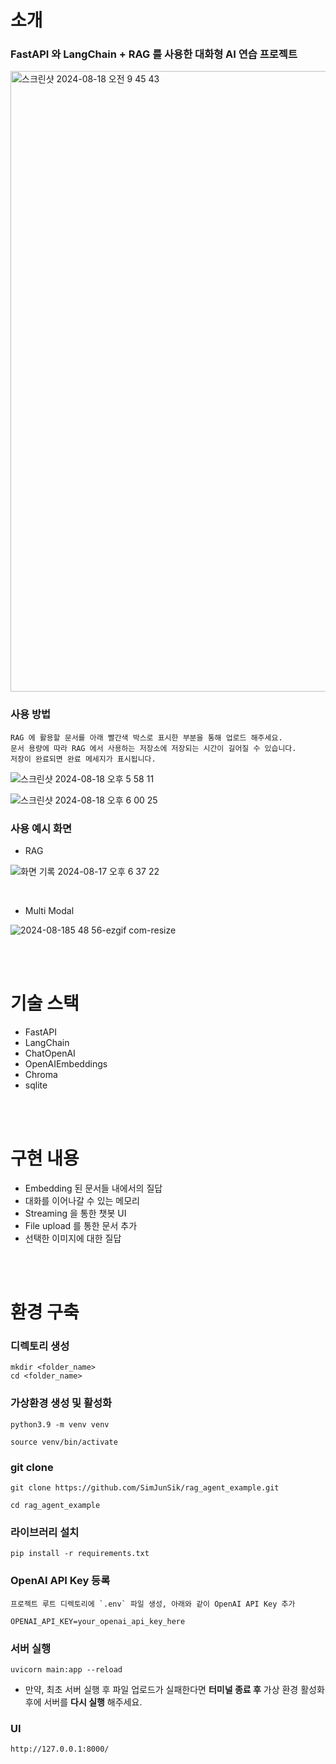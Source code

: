 # 소개
### FastAPI 와 LangChain + RAG 를 사용한 대화형 AI 연습 프로젝트

<img width="993" alt="스크린샷 2024-08-18 오전 9 45 43" src="https://github.com/user-attachments/assets/b9ec7c7e-4862-480c-bdba-3d526c1eb48d">

### 사용 방법
```
RAG 에 활용할 문서를 아래 빨간색 박스로 표시한 부분을 통해 업로드 해주세요.
문서 용량에 따라 RAG 에서 사용하는 저장소에 저장되는 시간이 길어질 수 있습니다.
저장이 완료되면 완료 메세지가 표시됩니다.
```
![스크린샷 2024-08-18 오후 5 58 11](https://github.com/user-attachments/assets/d8e0bb7f-35ad-4e38-b942-0961e73eae53)

![스크린샷 2024-08-18 오후 6 00 25](https://github.com/user-attachments/assets/7ecdaeb6-7cc6-4d43-88aa-bc8a5c0c690f)

### 사용 예시 화면
- RAG

![화면 기록 2024-08-17 오후 6 37 22](https://github.com/user-attachments/assets/d36e6585-7d24-4578-92d8-1341283befba)

<br/>

- Multi Modal

![2024-08-185 48 56-ezgif com-resize](https://github.com/user-attachments/assets/8cf1d7c3-1ce0-45fc-83bc-3e5cb29e269b)

</br><br/>

# 기술 스택
- FastAPI
- LangChain
- ChatOpenAI
- OpenAIEmbeddings
- Chroma
- sqlite

<br/><br/>

# 구현 내용
- Embedding 된 문서들 내에서의 질답
- 대화를 이어나갈 수 있는 메모리
- Streaming 을 통한 챗봇 UI
- File upload 를 통한 문서 추가
- 선택한 이미지에 대한 질답

<br/><br/>

# 환경 구축
### 디렉토리 생성
```
mkdir <folder_name>
cd <folder_name>
```

### 가상환경 생성 및 활성화
```
python3.9 -m venv venv

source venv/bin/activate
```

### git clone
```
git clone https://github.com/SimJunSik/rag_agent_example.git

cd rag_agent_example
```

### 라이브러리 설치
```
pip install -r requirements.txt
```

### OpenAI API Key 등록
```
프로젝트 루트 디렉토리에 `.env` 파일 생성, 아래와 같이 OpenAI API Key 추가

OPENAI_API_KEY=your_openai_api_key_here
```

### 서버 실행
```
uvicorn main:app --reload
```

* 만약, 최초 서버 실행 후 파일 업로드가 실패한다면 **터미널 종료 후** 가상 환경 활성화 후에 서버를 **다시 실행** 해주세요.


### UI
```
http://127.0.0.1:8000/
```

<br/><br/>
